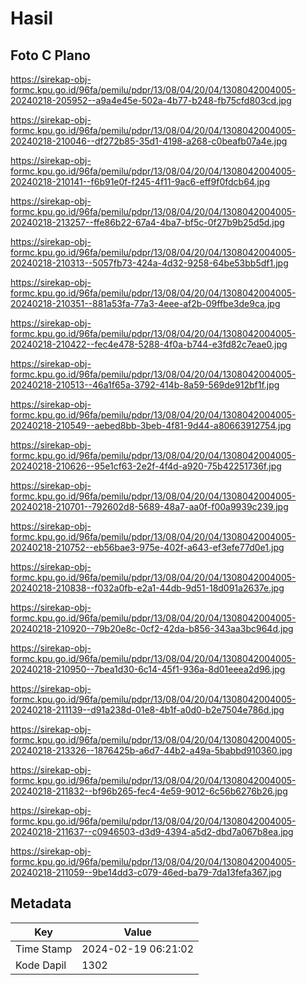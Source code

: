 # Hasil

## Foto C Plano

https://sirekap-obj-formc.kpu.go.id/96fa/pemilu/pdpr/13/08/04/20/04/1308042004005-20240218-205952--a9a4e45e-502a-4b77-b248-fb75cfd803cd.jpg

https://sirekap-obj-formc.kpu.go.id/96fa/pemilu/pdpr/13/08/04/20/04/1308042004005-20240218-210046--df272b85-35d1-4198-a268-c0beafb07a4e.jpg

https://sirekap-obj-formc.kpu.go.id/96fa/pemilu/pdpr/13/08/04/20/04/1308042004005-20240218-210141--f6b91e0f-f245-4f11-9ac6-eff9f0fdcb64.jpg

https://sirekap-obj-formc.kpu.go.id/96fa/pemilu/pdpr/13/08/04/20/04/1308042004005-20240218-213257--ffe86b22-67a4-4ba7-bf5c-0f27b9b25d5d.jpg

https://sirekap-obj-formc.kpu.go.id/96fa/pemilu/pdpr/13/08/04/20/04/1308042004005-20240218-210313--5057fb73-424a-4d32-9258-64be53bb5df1.jpg

https://sirekap-obj-formc.kpu.go.id/96fa/pemilu/pdpr/13/08/04/20/04/1308042004005-20240218-210351--881a53fa-77a3-4eee-af2b-09ffbe3de9ca.jpg

https://sirekap-obj-formc.kpu.go.id/96fa/pemilu/pdpr/13/08/04/20/04/1308042004005-20240218-210422--fec4e478-5288-4f0a-b744-e3fd82c7eae0.jpg

https://sirekap-obj-formc.kpu.go.id/96fa/pemilu/pdpr/13/08/04/20/04/1308042004005-20240218-210513--46a1f65a-3792-414b-8a59-569de912bf1f.jpg

https://sirekap-obj-formc.kpu.go.id/96fa/pemilu/pdpr/13/08/04/20/04/1308042004005-20240218-210549--aebed8bb-3beb-4f81-9d44-a80663912754.jpg

https://sirekap-obj-formc.kpu.go.id/96fa/pemilu/pdpr/13/08/04/20/04/1308042004005-20240218-210626--95e1cf63-2e2f-4f4d-a920-75b42251736f.jpg

https://sirekap-obj-formc.kpu.go.id/96fa/pemilu/pdpr/13/08/04/20/04/1308042004005-20240218-210701--792602d8-5689-48a7-aa0f-f00a9939c239.jpg

https://sirekap-obj-formc.kpu.go.id/96fa/pemilu/pdpr/13/08/04/20/04/1308042004005-20240218-210752--eb56bae3-975e-402f-a643-ef3efe77d0e1.jpg

https://sirekap-obj-formc.kpu.go.id/96fa/pemilu/pdpr/13/08/04/20/04/1308042004005-20240218-210838--f032a0fb-e2a1-44db-9d51-18d091a2637e.jpg

https://sirekap-obj-formc.kpu.go.id/96fa/pemilu/pdpr/13/08/04/20/04/1308042004005-20240218-210920--79b20e8c-0cf2-42da-b856-343aa3bc964d.jpg

https://sirekap-obj-formc.kpu.go.id/96fa/pemilu/pdpr/13/08/04/20/04/1308042004005-20240218-210950--7bea1d30-6c14-45f1-936a-8d01eeea2d96.jpg

https://sirekap-obj-formc.kpu.go.id/96fa/pemilu/pdpr/13/08/04/20/04/1308042004005-20240218-211139--d91a238d-01e8-4b1f-a0d0-b2e7504e786d.jpg

https://sirekap-obj-formc.kpu.go.id/96fa/pemilu/pdpr/13/08/04/20/04/1308042004005-20240218-213326--1876425b-a6d7-44b2-a49a-5babbd910360.jpg

https://sirekap-obj-formc.kpu.go.id/96fa/pemilu/pdpr/13/08/04/20/04/1308042004005-20240218-211832--bf96b265-fec4-4e59-9012-6c56b6276b26.jpg

https://sirekap-obj-formc.kpu.go.id/96fa/pemilu/pdpr/13/08/04/20/04/1308042004005-20240218-211637--c0946503-d3d9-4394-a5d2-dbd7a067b8ea.jpg

https://sirekap-obj-formc.kpu.go.id/96fa/pemilu/pdpr/13/08/04/20/04/1308042004005-20240218-211059--9be14dd3-c079-46ed-ba79-7da13fefa367.jpg


## Metadata

| Key        | Value               |
| ---------- | ------------------- |
| Time Stamp | 2024-02-19 06:21:02 |
| Kode Dapil | 1302                |



